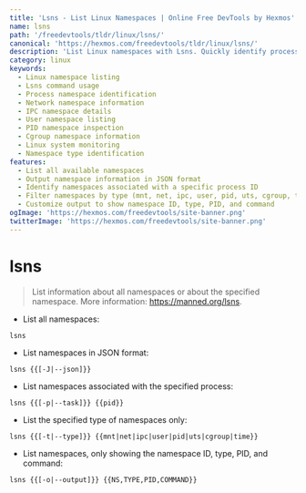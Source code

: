 ```yaml
---
title: 'Lsns - List Linux Namespaces | Online Free DevTools by Hexmos'
name: lsns
path: '/freedevtools/tldr/linux/lsns/'
canonical: 'https://hexmos.com/freedevtools/tldr/linux/lsns/'
description: 'List Linux namespaces with Lsns. Quickly identify process IDs and namespace types. Free online tool, no registration required. Improve system monitoring.'
category: linux
keywords:
  - Linux namespace listing
  - Lsns command usage
  - Process namespace identification
  - Network namespace information
  - IPC namespace details
  - User namespace listing
  - PID namespace inspection
  - Cgroup namespace information
  - Linux system monitoring
  - Namespace type identification
features:
  - List all available namespaces
  - Output namespace information in JSON format
  - Identify namespaces associated with a specific process ID
  - Filter namespaces by type (mnt, net, ipc, user, pid, uts, cgroup, time)
  - Customize output to show namespace ID, type, PID, and command
ogImage: 'https://hexmos.com/freedevtools/site-banner.png'
twitterImage: 'https://hexmos.com/freedevtools/site-banner.png'
---
```


# lsns

> List information about all namespaces or about the specified namespace.
> More information: <https://manned.org/lsns>.

- List all namespaces:

`lsns`

- List namespaces in JSON format:

`lsns {{[-J|--json]}}`

- List namespaces associated with the specified process:

`lsns {{[-p|--task]}} {{pid}}`

- List the specified type of namespaces only:

`lsns {{[-t|--type]}} {{mnt|net|ipc|user|pid|uts|cgroup|time}}`

- List namespaces, only showing the namespace ID, type, PID, and command:

`lsns {{[-o|--output]}} {{NS,TYPE,PID,COMMAND}}`
